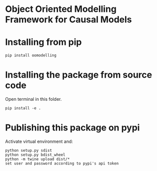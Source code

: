 # Object Oriented Modelling Framework for Causal Models

# Installing from pip
```
pip install oomodelling
```

# Installing the package from source code

Open terminal in this folder.

```
pip install -e .
```

# Publishing this package on pypi

Activate virtual environment and:
```
python setup.py sdist
python setup.py bdist_wheel
python -m twine upload dist/*
set user and password according to pypi's api token
```